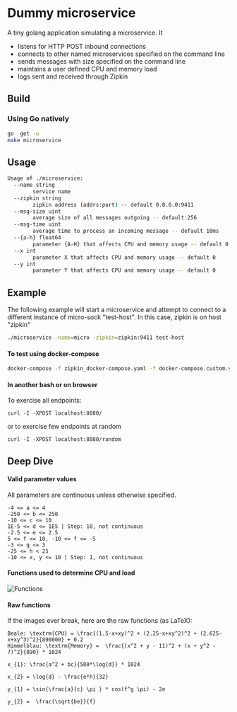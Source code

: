 # Dummy microservice

A tiny golang application simulating a microservice. It

- listens for HTTP POST inbound connections
- connects to other named microservices specified on the command line
- sends messages with size specified on the command line
- maintains a user defined CPU and memory load
- logs sent and received through Zipkin

## Build

### Using Go natively

```bash
go  get -u
make microservice
```

## Usage

```bash
Usage of ./microservice:
  --name string
        service name
  --zipkin string
        zipkin address (addrs:port) -- default 0.0.0.0:9411
  --msg-size uint
        average size of all messages outgoing -- default:256
  --msg-time uint
        average time to process an incoming message -- default 10ms
  --{a-h} float64
        parameter {A-H} that affects CPU and memory usage -- default 0
  --x int
        parameter X that affects CPU and memory usage -- default 0
  --y int
        parameter Y that affects CPU and memory usage -- default 0
```

## Example

The following example will start a microservice and attempt to connect to a different instance of micro-sock "test-host". In this case, zipkin is on host "zipkin"

```bash
./microservice -name=micro -zipkin=zipkin:9411 test-host
```

#### To test using docker-compose

```bash
docker-compose -f zipkin_docker-compose.yaml -f docker-compose.custom.yml up
```

#### In another bash or on browser

To exercise all endpoints:

```
curl -I -XPOST localhost:8080/
```
or to exercise few endpoints at random
```
curl -I -XPOST localhost:8080/random
```

## Deep Dive
#### Valid parameter values
All parameters are continuous unless otherwise specified.
```
-4 <= a <= 4
-250 <= b <= 250
-10 <= c <= 10
1E-5 <= d <= 1E5 | Step: 10, not continuous
-2.5 <= e <= 2.5
5 <= f <= 10, -10 <= f <= -5
-3 <= g <= 3
-25 <= h < 25
-10 <= x, y <= 10 | Step: 1, not continuous
```

#### Functions used to determine CPU and load
![Functions](https://quicklatex.com/cache3/51/ql_249ec8fb1972a1d0d2346a148dd01751_l3.png)

#### Raw functions
If the images ever break, here are the raw functions (as LaTeX):
```
Beale: \textrm{CPU} = \frac{(1.5-x+xy)^2 + (2.25-x+xy^2)^2 + (2.625-x+xy^3)^2}{890000} + 0.2
Himmelblau: \textrm{Memory} =  \frac{(x^2 + y - 11)^2 + (x + y^2 - 7)^2}{890} * 1024

x_{1}: \frac{a^2 + bc}{500*\log{d}} * 1024

x_{2} = \log{d} - \frac{e*h}{32}

y_{1} = \sin{\frac{a}{c} \pi } * cos(f^g \pi) - 2e

y_{2} =  \frac{\sqrt{be}}{f}
```